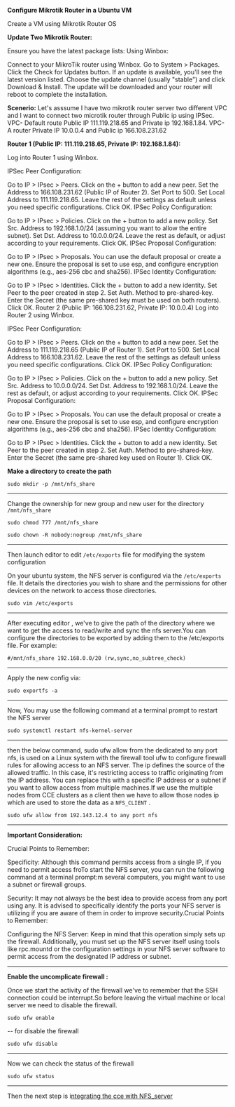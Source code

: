 **Configure Mikrotik Router in a Ubuntu VM**

Create a VM using Mikrotik Router OS

**Update Two Mikrotik Router:**

Ensure you have the latest package lists:
Using Winbox:

Connect to your MikroTik router using Winbox.
Go to System > Packages.
Click the Check for Updates button.
If an update is available, you'll see the latest version listed. Choose the update channel (usually "stable") and click Download & Install.
The update will be downloaded and your router will reboot to complete the installation.

**Scenerio:** Let's asssume I have two mikrotik router server two different VPC and I want to connect two microtik router through Public ip using IPSec. VPC- Default route Public IP 111.119.218.65 and Private ip 192.168.1.84. VPC-A router Private IP 10.0.0.4 and Public ip 166.108.231.62 

**Router 1 (Public IP: 111.119.218.65, Private IP: 192.168.1.84):**

Log into Router 1 using Winbox.

IPSec Peer Configuration:

Go to IP > IPsec > Peers.
Click on the + button to add a new peer.
Set the Address to 166.108.231.62 (Public IP of Router 2).
Set Port to 500.
Set Local Address to 111.119.218.65.
Leave the rest of the settings as default unless you need specific configurations.
Click OK.
IPSec Policy Configuration:

Go to IP > IPsec > Policies.
Click on the + button to add a new policy.
Set Src. Address to 192.168.1.0/24 (assuming you want to allow the entire subnet).
Set Dst. Address to 10.0.0.0/24.
Leave the rest as default, or adjust according to your requirements.
Click OK.
IPSec Proposal Configuration:

Go to IP > IPsec > Proposals.
You can use the default proposal or create a new one.
Ensure the proposal is set to use esp, and configure encryption algorithms (e.g., aes-256 cbc and sha256).
IPSec Identity Configuration:

Go to IP > IPsec > Identities.
Click the + button to add a new identity.
Set Peer to the peer created in step 2.
Set Auth. Method to pre-shared-key.
Enter the Secret (the same pre-shared key must be used on both routers).
Click OK.
Router 2 (Public IP: 166.108.231.62, Private IP: 10.0.0.4)
Log into Router 2 using Winbox.

IPSec Peer Configuration:

Go to IP > IPsec > Peers.
Click on the + button to add a new peer.
Set the Address to 111.119.218.65 (Public IP of Router 1).
Set Port to 500.
Set Local Address to 166.108.231.62.
Leave the rest of the settings as default unless you need specific configurations.
Click OK.
IPSec Policy Configuration:

Go to IP > IPsec > Policies.
Click on the + button to add a new policy.
Set Src. Address to 10.0.0.0/24.
Set Dst. Address to 192.168.1.0/24.
Leave the rest as default, or adjust according to your requirements.
Click OK.
IPSec Proposal Configuration:

Go to IP > IPsec > Proposals.
You can use the default proposal or create a new one.
Ensure the proposal is set to use esp, and configure encryption algorithms (e.g., aes-256 cbc and sha256).
IPSec Identity Configuration:

Go to IP > IPsec > Identities.
Click the + button to add a new identity.
Set Peer to the peer created in step 2.
Set Auth. Method to pre-shared-key.
Enter the Secret (the same pre-shared key used on Router 1).
Click OK.



**Make a directory to create the path**

```
sudo mkdir -p /mnt/nfs_share
```

---

Change the ownership for new group and new user for the directory `/mnt/nfs_share`

```
sudo chmod 777 /mnt/nfs_share
```

```
sudo chown -R nobody:nogroup /mnt/nfs_share
```

---

Then launch editor to  edit `/etc/exports` file for modifying the system configuration

On your ubuntu system, the NFS server is configured via the `/etc/exports` file. It details the directories you wish to share and the permissions for other devices on the network to access those directories.

```
sudo vim /etc/exports
```

---

After executing editor , we've to give the path of the directory where we want to get the access to read/write and sync the nfs server.You can configure the directories to be exported by adding them to the /etc/exports file. For example:

```
#/mnt/nfs_share 192.168.0.0/20 (rw,sync,no_subtree_check)   
```

---

 Apply the new config via:

```
sudo exportfs -a
```

---

Now, You may use the following command at a terminal prompt to restart the NFS server

```
sudo systemctl restart nfs-kernel-server
```

---

then the below command, sudo ufw allow from the dedicated to any port nfs, is used on a Linux system with the firewall tool ufw to configure firewall rules for allowing access to an NFS server. The ip defines the source of the allowed traffic. In this case, it's restricting access to traffic originating from the IP address. You can replace this with a specific IP address or a subnet if you want to allow access from multiple machines.If we use the multiple nodes from CCE clusters as a client then we have to allow those nodes ip which are used to store the data as a `NFS_CLIENT` .

```
sudo ufw allow from 192.143.12.4 to any port nfs
```

---

**Important Consideration:**

Crucial Points to Remember:

Specificity: Although this command permits access from a single IP, if you need to permit access froTo start the NFS server, you can run the following command at a terminal prompt:m several computers, you might want to use a subnet or firewall groups.

Security: It may not always be the best idea to provide access from any port using any. It is advised to specifically identify the ports your NFS server is utilizing if you are aware of them in order to improve security.Crucial Points to Remember:

Configuring the NFS Server: Keep in mind that this operation simply sets up the firewall. Additionally, you must set up the NFS server itself using tools like rpc.mountd or the configuration settings in your NFS server software to permit access from the designated IP address or subnet.

---

**Enable the uncomplicate firewall :**

Once we start the activity of the firewall we've to remember that the SSH connection could be interrupt.So before leaving the virtual machine or local server we need to disable the firewall.

```
sudo ufw enable 
```

--
for disable the firewall

```
sudo ufw disable 
```

---

Now we can check the status of the firewall

```
sudo ufw status 
```

---

Then the next step is i[ntegrating the cce with NFS_server](https://github.com/ahbadhon097/-NFS-Server-Provider-Huawei-Cloud/blob/main/Integrating_NFS_with_CCE.md)
